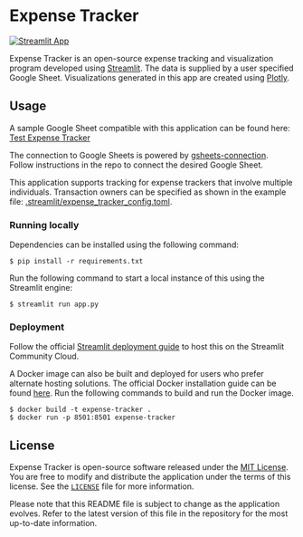 # Expense Tracker

[![Streamlit App](https://static.streamlit.io/badges/streamlit_badge_black_white.svg)](https://expense-tracker-demo.streamlit.app/)

Expense Tracker is an open-source expense tracking and visualization program developed using [Streamlit](https://streamlit.io/). The data is supplied by a user specified Google Sheet. Visualizations generated in this app are created using [Plotly](https://plotly.com/python/).

## Usage

A sample Google Sheet compatible with this application can be found here:
[Test Expense Tracker](https://docs.google.com/spreadsheets/d/1QGq30uszyxQzAoARVy4pZE0LElwIuXXMbFc5g4ftjVk)

The connection to Google Sheets is powered by [gsheets-connection](https://github.com/streamlit/gsheets-connection). Follow instructions in the repo to connect the desired Google Sheet.

This application supports tracking for expense trackers that involve multiple individuals. Transaction owners can be specified as shown in the example file: [.streamlit/expense_tracker_config.toml](.streamlit/expense_tracker_config.toml).

### Running locally

Dependencies can be installed using the following command:

```shell
$ pip install -r requirements.txt
```

Run the following command to start a local instance of this using the Streamlit engine:
```shell
$ streamlit run app.py
```

### Deployment

Follow the official [Streamlit deployment guide](https://docs.streamlit.io/streamlit-community-cloud/deploy-your-app) to host this on the Streamlit Community Cloud.

A Docker image can also be built and deployed for users who prefer alternate hosting solutions. The official Docker installation guide can be found [here](https://docs.docker.com/installation/). Run the following commands to build and run the Docker image.

```shell
$ docker build -t expense-tracker .
$ docker run -p 8501:8501 expense-tracker
```

## License

Expense Tracker is open-source software released under the [MIT License](https://opensource.org/licenses/MIT). You are free to modify and distribute the application under the terms of this license. See the [`LICENSE`](./LICENSE) file for more information.

Please note that this README file is subject to change as the application evolves. Refer to the latest version of this file in the repository for the most up-to-date information.
